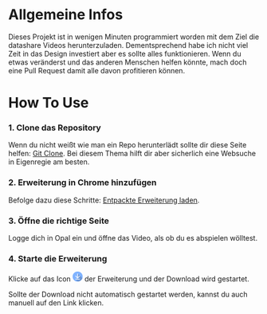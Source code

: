 # Allgemeine Infos

Dieses Projekt ist in wenigen Minuten programmiert worden mit dem Ziel die datashare Videos herunterzuladen. Dementsprechend habe ich nicht viel Zeit in das Design investiert aber es sollte alles funktionieren. Wenn du etwas veränderst und das anderen Menschen helfen könnte, mach doch eine Pull Request damit alle davon profitieren können.

# How To Use

### 1. Clone das Repository

Wenn du nicht weißt wie man ein Repo herunterlädt sollte dir diese Seite helfen: [Git Clone](https://www.gitkraken.com/learn/git/git-clone). Bei diesem Thema hilft dir aber sicherlich eine Websuche in Eigenregie am besten.

### 2. Erweiterung in Chrome hinzufügen

Befolge dazu diese Schritte: [Entpackte Erweiterung laden](https://developer.chrome.com/docs/extensions/get-started/tutorial/hello-world?hl=de#load-unpacked).

### 3. Öffne die richtige Seite

Logge dich in Opal ein und öffne das Video, als ob du es abspielen wölltest.

### 4. Starte die Erweiterung

Klicke auf das Icon <img src="icon.png" width="20"> der Erweiterung und der Download wird gestartet.

Sollte der Download nicht automatisch gestartet werden, kannst du auch manuell auf den Link klicken.
